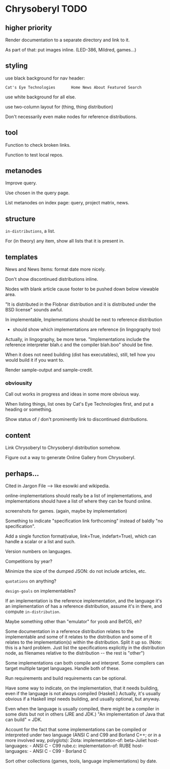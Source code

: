 Chrysoberyl TODO
================

higher priority
---------------

Render documentation to a separate directory and link to it.

As part of that: put images inline.  (LED-386, Mildred, games...)

styling
-------

use black background for nav header:

    Cat's Eye Technologies       Home News About Featured Search

use white background for all else.

use two-column layout for (thing, thing distribution)

Don't necessarily even make nodes for reference distributions.

tool
----

Function to check broken links.

Function to test local repos.

metanodes
---------

Improve query.

Use chosen in the query page.

List metanodes on index page: query, project matrix, news.

structure
---------

`in-distributions`, a list.

For (in theory) any item, show all lists that it is present in.

templates
---------

News and News Items: format date more nicely.

Don't show discontinued distributions inline.

Nodes with blank article cause footer to be pushed down below viewable area.

"It is distributed in the Flobnar distribution and it is distributed
under the BSD license" sounds awful.
 
In implementable, Implementations should be next to reference distribution
+ should show which implementations are reference (in lingography too)

Actually, in lingography, be more terse.  "Implementations include
the reference interpreter blah.c and the compiler blah.boo" should be fine.

When it does not need building (dist has executables), still, tell
how you would build it if you want to.

Render sample-output and sample-credit.

### obviousity ###

Call out works in progress and ideas in some more obvious way.

When listing things, list ones by Cat's Eye Technologies first, and
put a heading or something.

Show status of / don't prominently link to discontinued distributions.

content
-------

Link Chrysoberyl to Chrysoberyl distribution somehow.

Figure out a way to generate Online Gallery from Chrysoberyl.

perhaps...
----------

Cited in Jargon File --> like esowiki and wikipedia.

online-implementations should really be a list of implementations,
and implementations should have a list of where they can be found
online.

screenshots for games.  (again, maybe by implementation)

Something to indicate "specification link forthcoming" instead of
baldly "no specification".

Add a single function format(value, link=True, indefart=True), which
can handle a scalar or a list and such.

Version numbers on languages.

Competitions by year?

Minimize the size of the dumped JSON: do not include articles, etc.

`quotations` on anything?

`design-goals` on implementables?

If an implementation is the reference implementation, and the
language it's an implementation of has a reference distribution,
assume it's in there, and compute `in-distribution`.

Maybe something other than "emulator" for yoob and BefOS, eh?

Some documentation in a reference distribution relates to the implementable
and some of it relates to the distribution and some of it relates to
the implementation(s) within the distribution.  Split it up so.
(Note: this is a hard problem.  Just list the specifications explicitly in
the distribution node, as filenames relative to the distribution -- the rest
is "other")

Some implementations can both compile and interpret.  Some compilers
can target multiple target languages.  Handle both of these.

Run requirements and build requirements can be optional.

Have some way to indicate, on the implementation, that it needs
building, even if the language is not always compiled (Haskell.)
Actually, it's usually obvious if a Haskell impl needs building, and
usually optional, but anyway.

Even when the language is usually compiled, there might be
a compiler in some dists but not in others (JRE and JDK.)
"An implementation of Java that can build" = JDK.

Account for the fact that some implementations can be
compiled or interpreted under two language (ANSI C and C99
and Borland C++; or in a more involved way, polyglots):
    2iota:
      implementation-of: beta-Juliet
      host-languages:
      - ANSI C
      - C99
    rube.c:
      implementation-of: RUBE
      host-languages:
      - ANSI C
      - C99
      - Borland C

Sort other collections (games, tools, language implementations) by date.
